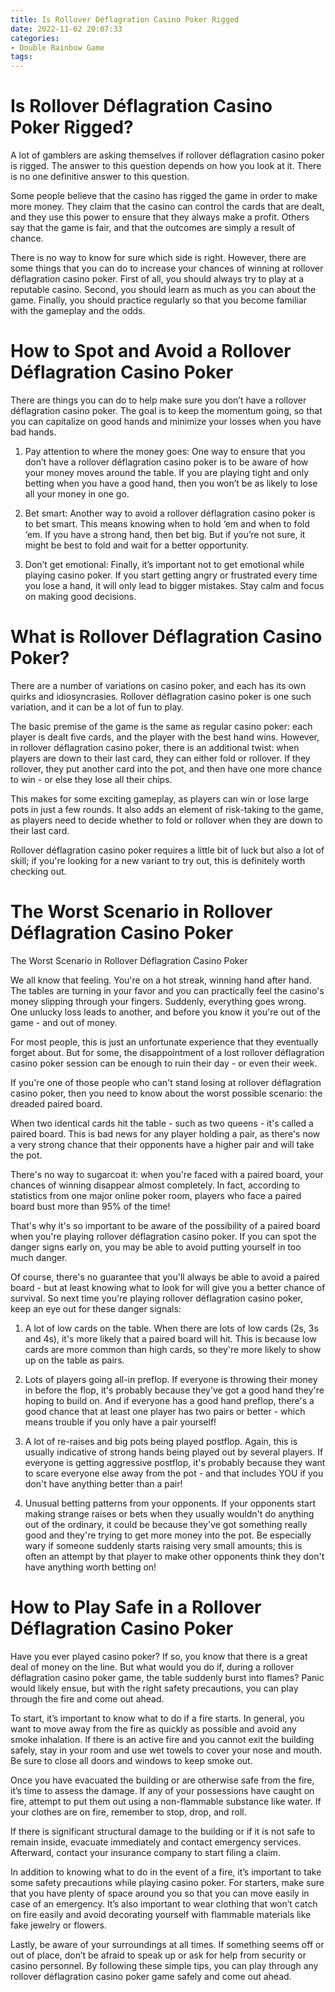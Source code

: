 ```yaml
---
title: Is Rollover Déflagration Casino Poker Rigged 
date: 2022-11-02 20:07:33
categories:
- Double Rainbow Game
tags:
---
```



#  Is Rollover Déflagration Casino Poker Rigged? 

A lot of gamblers are asking themselves if rollover déflagration casino poker is rigged. The answer to this question depends on how you look at it. There is no one definitive answer to this question.

Some people believe that the casino has rigged the game in order to make more money. They claim that the casino can control the cards that are dealt, and they use this power to ensure that they always make a profit. Others say that the game is fair, and that the outcomes are simply a result of chance.

There is no way to know for sure which side is right. However, there are some things that you can do to increase your chances of winning at rollover déflagration casino poker. First of all, you should always try to play at a reputable casino. Second, you should learn as much as you can about the game. Finally, you should practice regularly so that you become familiar with the gameplay and the odds.

#  How to Spot and Avoid a Rollover Déflagration Casino Poker 

There are things you can do to help make sure you don’t have a rollover déflagration casino poker. The goal is to keep the momentum going, so that you can capitalize on good hands and minimize your losses when you have bad hands.

1) Pay attention to where the money goes: One way to ensure that you don’t have a rollover déflagration casino poker is to be aware of how your money moves around the table. If you are playing tight and only betting when you have a good hand, then you won’t be as likely to lose all your money in one go.

2) Bet smart: Another way to avoid a rollover déflagration casino poker is to bet smart. This means knowing when to hold ‘em and when to fold ‘em. If you have a strong hand, then bet big. But if you’re not sure, it might be best to fold and wait for a better opportunity.

3) Don’t get emotional: Finally, it’s important not to get emotional while playing casino poker. If you start getting angry or frustrated every time you lose a hand, it will only lead to bigger mistakes. Stay calm and focus on making good decisions.

#  What is Rollover Déflagration Casino Poker? 

There are a number of variations on casino poker, and each has its own quirks and idiosyncrasies. Rollover déflagration casino poker is one such variation, and it can be a lot of fun to play.

The basic premise of the game is the same as regular casino poker: each player is dealt five cards, and the player with the best hand wins. However, in rollover déflagration casino poker, there is an additional twist: when players are down to their last card, they can either fold or rollover. If they rollover, they put another card into the pot, and then have one more chance to win - or else they lose all their chips.

This makes for some exciting gameplay, as players can win or lose large pots in just a few rounds. It also adds an element of risk-taking to the game, as players need to decide whether to fold or rollover when they are down to their last card.

Rollover déflagration casino poker requires a little bit of luck but also a lot of skill; if you're looking for a new variant to try out, this is definitely worth checking out.

#  The Worst Scenario in Rollover Déflagration Casino Poker 

The Worst Scenario in Rollover Déflagration Casino Poker

We all know that feeling. You're on a hot streak, winning hand after hand. The tables are turning in your favor and you can practically feel the casino's money slipping through your fingers. Suddenly, everything goes wrong. One unlucky loss leads to another, and before you know it you're out of the game - and out of money.

For most people, this is just an unfortunate experience that they eventually forget about. But for some, the disappointment of a lost rollover déflagration casino poker session can be enough to ruin their day - or even their week.

If you're one of those people who can't stand losing at rollover déflagration casino poker, then you need to know about the worst possible scenario: the dreaded paired board.

When two identical cards hit the table - such as two queens - it's called a paired board. This is bad news for any player holding a pair, as there's now a very strong chance that their opponents have a higher pair and will take the pot.

There's no way to sugarcoat it: when you're faced with a paired board, your chances of winning disappear almost completely. In fact, according to statistics from one major online poker room, players who face a paired board bust more than 95% of the time!

That's why it's so important to be aware of the possibility of a paired board when you're playing rollover déflagration casino poker. If you can spot the danger signs early on, you may be able to avoid putting yourself in too much danger.

Of course, there's no guarantee that you'll always be able to avoid a paired board - but at least knowing what to look for will give you a better chance of survival. So next time you're playing rollover déflagration casino poker, keep an eye out for these danger signals:

1) A lot of low cards on the table. When there are lots of low cards (2s, 3s and 4s), it's more likely that a paired board will hit. This is because low cards are more common than high cards, so they're more likely to show up on the table as pairs.


2) Lots of players going all-in preflop. If everyone is throwing their money in before the flop, it's probably because they've got a good hand they're hoping to build on. And if everyone has a good hand preflop, there's a good chance that at least one player has two pairs or better - which means trouble if you only have a pair yourself!

3) A lot of re-raises and big pots being played postflop. Again, this is usually indicative of strong hands being played out by several players. If everyone is getting aggressive postflop, it's probably because they want to scare everyone else away from the pot - and that includes YOU if you don't have anything better than a pair!

4) Unusual betting patterns from your opponents. If your opponents start making strange raises or bets when they usually wouldn't do anything out of the ordinary, it could be because they've got something really good and they're trying to get more money into the pot. Be especially wary if someone suddenly starts raising very small amounts; this is often an attempt by that player to make other opponents think they don't have anything worth betting on!

#  How to Play Safe in a Rollover Déflagration Casino Poker

Have you ever played casino poker? If so, you know that there is a great deal of money on the line. But what would you do if, during a rollover déflagration casino poker game, the table suddenly burst into flames? Panic would likely ensue, but with the right safety precautions, you can play through the fire and come out ahead.

To start, it’s important to know what to do if a fire starts. In general, you want to move away from the fire as quickly as possible and avoid any smoke inhalation. If there is an active fire and you cannot exit the building safely, stay in your room and use wet towels to cover your nose and mouth. Be sure to close all doors and windows to keep smoke out.

Once you have evacuated the building or are otherwise safe from the fire, it’s time to assess the damage. If any of your possessions have caught on fire, attempt to put them out using a non-flammable substance like water. If your clothes are on fire, remember to stop, drop, and roll.

If there is significant structural damage to the building or if it is not safe to remain inside, evacuate immediately and contact emergency services. Afterward, contact your insurance company to start filing a claim.

In addition to knowing what to do in the event of a fire, it’s important to take some safety precautions while playing casino poker. For starters, make sure that you have plenty of space around you so that you can move easily in case of an emergency. It’s also important to wear clothing that won’t catch on fire easily and avoid decorating yourself with flammable materials like fake jewelry or flowers.

Lastly, be aware of your surroundings at all times. If something seems off or out of place, don’t be afraid to speak up or ask for help from security or casino personnel. By following these simple tips, you can play through any rollover déflagration casino poker game safely and come out ahead.